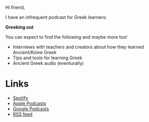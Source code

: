 Hi friend, 

I have an infrequent podcast for Greek learners:

**Greeking out**


You can expect to find the following and maybe more too!

- Interviews with teachers and creators about how they learned Ancient/Koine Greek
- Tips and tools for learning Greek
- Ancient Greek audio (eventurally)

# Links

- [Spotify](https://open.spotify.com/show/3MrjV4BVi0FbBFWF04mSvR)
- [Apple Podcasts](https://podcasts.apple.com/us/podcast/greeking-out/id1685171162)
- [Google Podcasts](https://podcasts.google.com/feed/aHR0cHM6Ly9hbmNob3IuZm0vcy9kZjllNGYxNC9wb2RjYXN0L3Jzcw?sa=X&ved=0CBoQ27cFahcKEwiIqeeskO7-AhUAAAAAHQAAAAAQLA)
- [RSS feed](https://anchor.fm/s/df9e4f14/podcast/rss)


